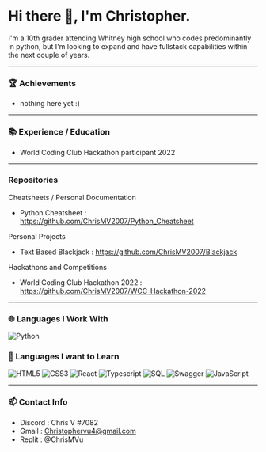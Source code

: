 # Hi there 👋, I'm Christopher.

I'm a 10th grader attending Whitney high school who codes predominantly in python, but I'm looking to expand and have fullstack capabilities within the next couple of years. 

<hr >

### 🏆 Achievements
- nothing here yet :)

<hr />

### 📚 Experience / Education
- World Coding Club Hackathon participant 2022 

<hr />

### Repositories

Cheatsheets / Personal Documentation
- Python Cheatsheet : https://github.com/ChrisMV2007/Python_Cheatsheet

Personal Projects
- Text Based Blackjack : https://github.com/ChrisMV2007/Blackjack 

Hackathons and Competitions
- World Coding Club Hackathon 2022 : https://github.com/ChrisMV2007/WCC-Hackathon-2022 

<hr />

### 🌐 Languages I Work With

![Python](https://img.shields.io/badge/python-3670A0?style=for-the-badge&logo=python&logoColor=ffdd54)

### 🚢 Languages I want to Learn

![HTML5](https://img.shields.io/badge/html5-%23F24E1E.svg?style=for-the-badge&logo=html5&logoColor=white)
![CSS3](https://img.shields.io/badge/css3-%23E34F26.svg?style=for-the-badge&logo=css3&logoColor=white)
![React](https://img.shields.io/badge/react-%23ED8B00.svg?style=for-the-badge&logo=react&logoColor=%2361DAFB)
![Typescript](https://img.shields.io/badge/typescript-6DA55F?style=for-the-badge&logo=typescript&logoColor=white)
![SQL](https://img.shields.io/badge/sql-%2300C4CC.svg?style=for-the-badge&logo=sql&logoColor=white)
![Swagger](https://img.shields.io/badge/swagger-%234ED1C5.svg?style=for-the-badge&logo=swagger&logoColor=white)
![JavaScript](https://img.shields.io/badge/javascript-%231572B6.svg?style=for-the-badge&logo=javascript&logoColor=%23F7DF1E)

<hr />

### 📫 Contact Info
- Discord : Chris V #7082
- Gmail : Christophervu4@gmail.com
- Replit : @ChrisMVu
